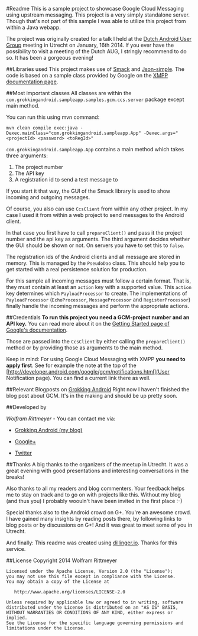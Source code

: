 #Readme
This is a sample project to showcase Google Cloud Messaging using upstream messaging. This
project is a very simply standalone server. Though that's not part of this sample 
I was able to utilize this project from within a Java webapp.

The project was originally created for a talk I held at the [Dutch Android User Group](www.dutchaug.org) 
meeting in Utrecht on January, 16th 2014. If you ever have the possibility to 
visit a meeting of the Dutch AUG, I stringly recommend to do so. It has been a gorgeous evening!


##Libraries used
This project makes use of [Smack](http://www.igniterealtime.org/projects/smack/) and 
[Json-simple](http://code.google.com/p/json-simple/). The code is based on a sample class provided
by Google on the [XMPP documentation page](http://developer.android.com/google/gcm/ccs.html).


##Most important classes
All classes are within the `com.grokkingandroid.sampleapp.samples.gcm.ccs.server` package except main method.

You can run this using mvn command:

`mvn clean compile exec:java -Dexec.mainClass="com.grokkingandroid.sampleapp.App" -Dexec.args="<projectId> <password> <toRegId>"`

`com.grokkingandroid.sampleapp.App` contains a main method which takes three arguments:

1. The project number
2. The API key
3. A registration id to send a test message to

If you start it that way, the GUI of the Smack library is used to show incoming and outgoing messages.

Of course, you also can use `CcsClient` from within any other project. In my case I used it from within
a web project to send messages to the Android client.

In that case you first have to call `prepareClient()` and pass it the project number and the api key as arguments. 
The third argument decides whether the GUI should be shown or not. On servers you have to set this to `false`.

The registration ids of the Android clients and all message are stored in memory. This is managed by the 
`PseudoDao` class. This should help you to get started with a real persistence solution for production.

For this sample all incoming messages must follow a certain format. That is, they must contain at least
an `action` key with a supported value. This `action` key determines which `PayloadProcessor` to create. 
The implementations of `PayloadProcessor` (`EchoProcessor`, `MessageProcessor` and `RegisterProcessor`) 
finally handle the incoming messages and perform the appropriate actions.


##Credentials
**To run this project you need a GCM-project number and an API key.** You can read more about it on the 
[Getting Started page of Google's documentation](http://developer.android.com/google/gcm/gs.html).

Those are passed into the `CcsClient` by either calling the `prepareClient()` method or by providing those 
as arguments to the main method.

Keep in mind: For using Google Cloud Messaging with XMPP **you need to apply first**. 
See for example the note at the top of the [http://developer.android.com/google/gcm/notifications.html](User Notification page). 
You can find a current link there as well.


##Relevant Blogposts on [Grokking Android](http://www.grokkingandroid.com/)
Right now I haven't finished the blog post about GCM. It's in the making and should be up pretty soon.


##Developed by

*Wolfram Rittmeyer* - You can contact me via:

* [Grokking Android (my blog)](http://www.grokkingandroid.com)

* [Google+](https://plus.google.com/+WolframRittmeyer)

* [Twitter](https://twitter.com/RittmeyerW)


##Thanks
A big thanks to the organizers of the meetup in Utrecht. It was a great evening with good presentations 
and interesting conversations in the breaks!

Also thanks to all my readers and blog commenters. Your feedback helps me to stay on track and to go on 
with projects like this. Without my blog (and thus you) I probably woouln't have been invited in the first place :-)

Special thanks also to the Android crowd on G+. You're an awesome crowd. I have gained many insights 
by reading posts there, by following links to blog posts or by discussions on G+! And it was great to meet some of you
in Utrecht. 

And finally: This readme was created using [dillinger.io](http://dillinger.io). Thanks for this service.


##License
    Copyright 2014 Wolfram Rittmeyer

    Licensed under the Apache License, Version 2.0 (the "License");
    you may not use this file except in compliance with the License.
    You may obtain a copy of the License at

       http://www.apache.org/licenses/LICENSE-2.0

    Unless required by applicable law or agreed to in writing, software
    distributed under the License is distributed on an "AS IS" BASIS,
    WITHOUT WARRANTIES OR CONDITIONS OF ANY KIND, either express or implied.
    See the License for the specific language governing permissions and
    limitations under the License.


